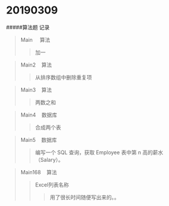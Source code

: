 # 20190309
#####算法题 记录

>Main  &nbsp;&nbsp;&nbsp;&nbsp;算法 &nbsp;
>>加一 

>Main2 &nbsp;&nbsp;&nbsp;算法 &nbsp;
>>从排序数组中删除重复项

>Main3 &nbsp;&nbsp;&nbsp;算法 &nbsp;
>>两数之和

>Main4 &nbsp;&nbsp;&nbsp;数据库 &nbsp; 
>>合成两个表

>Main5 &nbsp;&nbsp;&nbsp;数据库 &nbsp; 
>>编写一个 SQL 查询，获取 Employee 表中第 n 高的薪水（Salary）。

>Main168 &nbsp;&nbsp;&nbsp;算法 &nbsp; 
>>Excel列表名称
>>>用了很长时间随便写出来的。。
